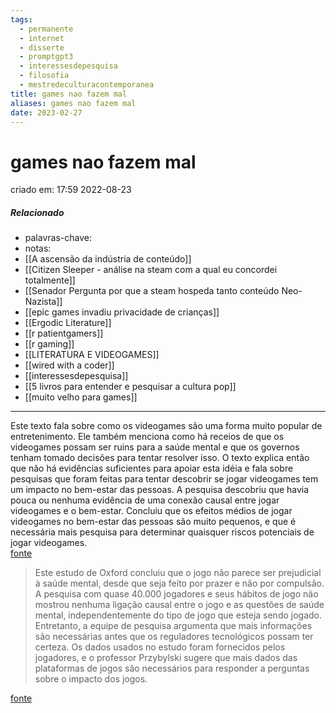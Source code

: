 ```yaml
---
tags:
  - permanente
  - internet
  - disserte
  - promptgpt3
  - interessesdepesquisa
  - filosofia
  - mestredeculturacontemporanea
title: games nao fazem mal
aliases: games nao fazem mal
date: 2023-02-27
---
```


# games nao fazem mal

criado em: 17:59 2022-08-23

##### Relacionado

- palavras-chave: 
- notas:
- [[A ascensão da indústria de conteúdo]]
- [[Citizen Sleeper - análise na steam com a qual eu concordei totalmente]]
- [[Senador Pergunta por que a steam hospeda tanto conteúdo Neo-Nazista]]
- [[epic games invadiu privacidade de crianças]]
- [[Ergodic Literature]]
- [[r patientgamers]]
- [[r gaming]]
- [[LITERATURA E VIDEOGAMES]]
- [[wired with a coder]]
- [[interessesdepesquisa]]
- [[5 livros para entender e pesquisar a cultura pop]]
- [[muito velho para games]]
---

Este texto fala sobre como os videogames são uma forma muito popular de entretenimento. Ele também menciona como há receios de que os videogames possam ser ruins para a saúde mental e que os governos tenham tomado decisões para tentar resolver isso. O texto explica então que não há evidências suficientes para apoiar esta idéia e fala sobre pesquisas que foram feitas para tentar descobrir se jogar videogames tem um impacto no bem-estar das pessoas. A pesquisa descobriu que havia pouca ou nenhuma evidência de uma conexão causal entre jogar videogames e o bem-estar. Concluiu que os efeitos médios de jogar videogames no bem-estar das pessoas são muito pequenos, e que é necessária mais pesquisa para determinar quaisquer riscos potenciais de jogar videogames.  
[fonte](https://royalsocietypublishing.org/doi/10.1098/rsos.220411)

>Este estudo de Oxford concluiu que o jogo não parece ser prejudicial à saúde mental, desde que seja feito por prazer e não por compulsão. A pesquisa com quase 40.000 jogadores e seus hábitos de jogo não mostrou nenhuma ligação causal entre o jogo e as questões de saúde mental, independentemente do tipo de jogo que esteja sendo jogado. Entretanto, a equipe de pesquisa argumenta que mais informações são necessárias antes que os reguladores tecnológicos possam ter certeza. Os dados usados no estudo foram fornecidos pelos jogadores, e o professor Przybylski sugere que mais dados das plataformas de jogos são necessários para responder a perguntas sobre o impacto dos jogos.

[fonte](https://www.ox.ac.uk/news/2022-07-27-gaming-does-not-appear-harmful-mental-health-unless-gamer-cant-stop-oxford-study)
